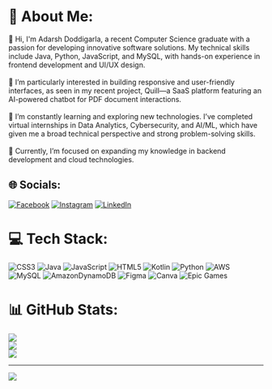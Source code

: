 # 💫 About Me:
👋 Hi, I'm Adarsh Doddigarla, a recent Computer Science graduate with a passion for developing innovative software solutions. My technical skills include Java, Python, JavaScript, and MySQL, with hands-on experience in frontend development and UI/UX design.<br><br>📌 I’m particularly interested in building responsive and user-friendly interfaces, as seen in my recent project, Quill—a SaaS platform featuring an AI-powered chatbot for PDF document interactions.<br><br>🚀 I’m constantly learning and exploring new technologies. I’ve completed virtual internships in Data Analytics, Cybersecurity, and AI/ML, which have given me a broad technical perspective and strong problem-solving skills.<br><br>🌱 Currently, I’m focused on expanding my knowledge in backend development and cloud technologies.


## 🌐 Socials:
[![Facebook](https://img.shields.io/badge/Facebook-%231877F2.svg?logo=Facebook&logoColor=white)](https://facebook.com/Adarsh_Rinku) [![Instagram](https://img.shields.io/badge/Instagram-%23E4405F.svg?logo=Instagram&logoColor=white)](https://instagram.com/adarsh__rinku) [![LinkedIn](https://img.shields.io/badge/LinkedIn-%230077B5.svg?logo=linkedin&logoColor=white)](https://linkedin.com/in/Adarsh-Doddigarla) 

# 💻 Tech Stack:
![CSS3](https://img.shields.io/badge/css3-%231572B6.svg?style=for-the-badge&logo=css3&logoColor=white) ![Java](https://img.shields.io/badge/java-%23ED8B00.svg?style=for-the-badge&logo=openjdk&logoColor=white) ![JavaScript](https://img.shields.io/badge/javascript-%23323330.svg?style=for-the-badge&logo=javascript&logoColor=%23F7DF1E) ![HTML5](https://img.shields.io/badge/html5-%23E34F26.svg?style=for-the-badge&logo=html5&logoColor=white) ![Kotlin](https://img.shields.io/badge/kotlin-%237F52FF.svg?style=for-the-badge&logo=kotlin&logoColor=white) ![Python](https://img.shields.io/badge/python-3670A0?style=for-the-badge&logo=python&logoColor=ffdd54) ![AWS](https://img.shields.io/badge/AWS-%23FF9900.svg?style=for-the-badge&logo=amazon-aws&logoColor=white) ![MySQL](https://img.shields.io/badge/mysql-4479A1.svg?style=for-the-badge&logo=mysql&logoColor=white) ![AmazonDynamoDB](https://img.shields.io/badge/Amazon%20DynamoDB-4053D6?style=for-the-badge&logo=Amazon%20DynamoDB&logoColor=white) ![Figma](https://img.shields.io/badge/figma-%23F24E1E.svg?style=for-the-badge&logo=figma&logoColor=white) ![Canva](https://img.shields.io/badge/Canva-%2300C4CC.svg?style=for-the-badge&logo=Canva&logoColor=white) ![Epic Games](https://img.shields.io/badge/epicgames-%23313131.svg?style=for-the-badge&logo=epicgames&logoColor=white)
# 📊 GitHub Stats:
![](https://github-readme-stats.vercel.app/api?username=Adarsh-Doddigarla&theme=dark&hide_border=false&include_all_commits=true&count_private=true)<br/>
![](https://github-readme-streak-stats.herokuapp.com/?user=Adarsh-Doddigarla&theme=dark&hide_border=false)<br/>
![](https://github-readme-stats.vercel.app/api/top-langs/?username=Adarsh-Doddigarla&theme=dark&hide_border=false&include_all_commits=true&count_private=true&layout=compact)

---
[![](https://visitcount.itsvg.in/api?id=Adarsh-Doddigarla&icon=0&color=0)](https://visitcount.itsvg.in)

<!-- Proudly created with GPRM ( https://gprm.itsvg.in ) -->
